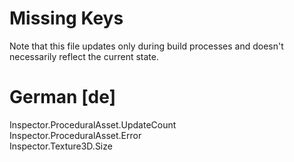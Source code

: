 # Missing Keys
Note that this file updates only during build processes and doesn't necessarily reflect the current state.

# German [de]
Inspector.ProceduralAsset.UpdateCount  
Inspector.ProceduralAsset.Error  
Inspector.Texture3D.Size  

